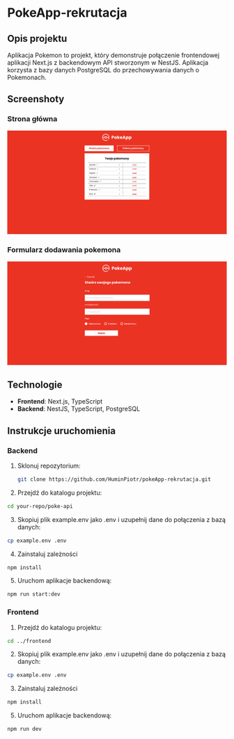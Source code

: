 # PokeApp-rekrutacja

## Opis projektu

Aplikacja Pokemon to projekt, który demonstruje połączenie frontendowej aplikacji Next.js z backendowym API stworzonym w NestJS. Aplikacja korzysta z bazy danych PostgreSQL do przechowywania danych o Pokemonach.

## Screenshoty

### Strona główna

![Strona główna](screenshots/home_ss.png)

### Formularz dodawania pokemona

![Formularz dodawania pokemona](screenshots/form_ss.png)

## Technologie

- **Frontend**: Next.js, TypeScript
- **Backend**: NestJS, TypeScript, PostgreSQL

## Instrukcje uruchomienia

### Backend 

1. Sklonuj repozytorium:

   ```bash
   git clone https://github.com/HuminPiotr/pokeApp-rekrutacja.git
   ```

2. Przejdź do katalogu projektu:
```bash
cd your-repo/poke-api
```

3. Skopiuj plik example.env jako .env i uzupełnij dane do połączenia z bazą danych:
```bash
cp example.env .env
```

4. Zainstaluj zależności
```bash
npm install 
```

5. Uruchom aplikacje backendową:
```bash
npm run start:dev

```
### Frontend 

1. Przejdź do katalogu projektu:
```bash
cd ../frontend
```

2. Skopiuj plik example.env jako .env i uzupełnij dane do połączenia z bazą danych:
```bash
cp example.env .env
```

3. Zainstaluj zależności
```bash
npm install 
```

5. Uruchom aplikacje backendową:
```bash
npm run dev
```


